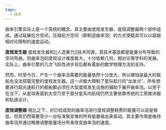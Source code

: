 ```yaml
---
tags:
  - 技术
---
```

曲率引擎实际上是一个笼统的概念，其主要由度规发生器，度规调整器两个部件组成。通过延展后方空间，压缩前方空间（即制造曲率泡）的方式使载具可以以超越相对论限制的速度运动。

**度规发生器**
度规发生器和[[人造重力]]技术同源，其技术基底都是能量分布导致的空间弯曲。但曲率泡的度规设计难度极大，十分依赖几何，相对论等学科的发展。实际上，曲率引擎的几次飞跃性进步背后都有着新的数学物理方法的支持。

然而，时至今日，产生一个曲率泡需要的能量依然十分庞大，所以哪怕是最大的舰船也没法搭载完整的度规发生器。这一点极大限制了星际航行的“出发点”，所有想要进行超光速航行的舰船都必须在大型度规发生设施的辅助下展开曲率泡。以至于在当下，从星球表面到太空乃至于部分星系内航线仍然主要依靠传统的工质推进器和轨道设计。

**度规调整器**
相比之下，对已经成型的曲率泡进行度规调整耗费的能量可以说是极低，但其仍然需要至少一台标准聚变堆的所有能量输出来驱动。其主要作用是维持曲率泡并通过略微调整能量场分布来改变曲率泡的速度。
